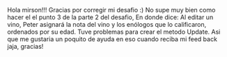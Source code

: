 Hola mirson!!! Gracias por corregir mi desafio :) No supe muy bien como hacer el el punto 3 de la parte 2 del desafio, En donde dice:
       Al editar un vino, Peter asignará la nota del vino y los enólogos que lo calificaron, ordenados por su edad.
Tuve problemas para crear el metodo Update. Asi que me gustaria un poquito de ayuda en eso cuando reciba mi feed back jaja, gracias!